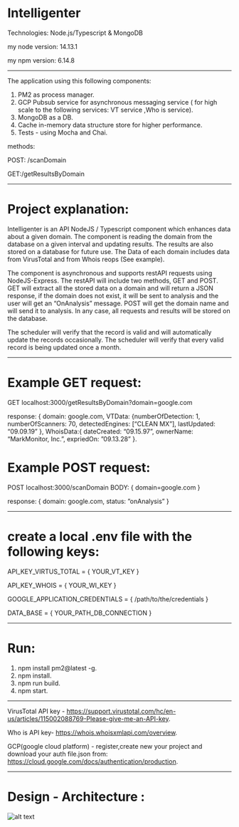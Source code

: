 # Intelligenter

Technologies: Node.js/Typescript & MongoDB

my node version: 14.13.1

my npm version: 6.14.8

---

The application using this following components:

1. PM2 as process manager.
2. GCP Pubsub service for asynchronous messaging service ( for high scale to the following services: VT service ,Who is service).
3. MongoDB as a DB.
4. Cache in-memory data structure store for higher performance.
5. Tests - using Mocha and Chai.

methods:

POST: /scanDomain

GET:/getResultsByDomain

---

# Project explanation:

Intelligenter is an API NodeJS / Typescript component which enhances data about a given domain.
The component is reading the domain from the database on a given interval and updating results. The
results are also stored on a database for future use. The Data of each domain includes data from
VirusTotal and from Whois reops (See example).

The component is asynchronous and supports restAPI requests using NodeJS-Express. The restAPI will
include two methods, GET and POST.
GET will extract all the stored data on a domain and will return a JSON response,
if the domain does not exist, it will be sent to analysis and the user will get an “OnAnalysis” message.
POST will get the domain name and will send it to analysis.
In any case, all requests and results will be stored on the database.

The scheduler will verify that the record is valid and will automatically update the records occasionally.
The scheduler will verify that every valid record is being updated once a month.

---

# Example GET request:

GET localhost:3000/getResultsByDomain?domain=google.com

response: { domain: google.com, VTData: {numberOfDetection: 1, numberOfScanners: 70, detectedEngines: [“CLEAN MX”], lastUpdated: “09.09.19” },
WhoisData:{ dateCreated: “09.15.97”, ownerName: “MarkMonitor, Inc.”, expriedOn: ”09.13.28” }.

# Example POST request:

POST localhost:3000/scanDomain BODY: { domain=google.com }

response: { domain: google.com, status: ”onAnalysis” }

---

# create a local .env file with the following keys:

API_KEY_VIRTUS_TOTAL = { YOUR_VT_KEY }

API_KEY_WHOIS = { YOUR_WI_KEY }

GOOGLE_APPLICATION_CREDENTIALS = { /path/to/the/credentials }

DATA_BASE = { YOUR_PATH_DB_CONNECTION }

---

# Run:

1. npm install pm2@latest -g.
2. npm install.
3. npm run build.
4. npm start.

---

VirusTotal API key - https://support.virustotal.com/hc/en-us/articles/115002088769-Please-give-me-an-API-key.

Who is API key- https://whois.whoisxmlapi.com/overview.

GCP(google cloud platform) - register,create new your project and download your auth file.json from: https://cloud.google.com/docs/authentication/production.

---

# Design - Architecture :

![alt text](https://res.cloudinary.com/dyy8fcstp/image/upload/v1609707082/intelligenter/design-architecture_ayikb7.svg)
